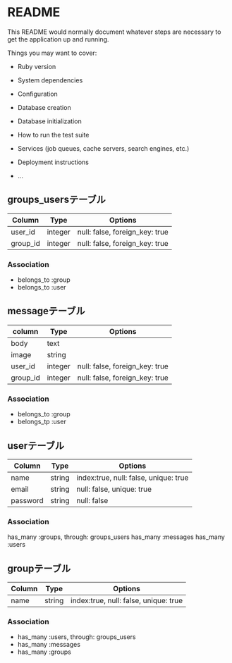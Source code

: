 # README

This README would normally document whatever steps are necessary to get the
application up and running.

Things you may want to cover:

* Ruby version

* System dependencies

* Configuration

* Database creation

* Database initialization

* How to run the test suite

* Services (job queues, cache servers, search engines, etc.)

* Deployment instructions

* ...

## groups_usersテーブル
|Column|Type|Options|
|------|----|-------|
|user_id|integer|null: false, foreign_key: true|
|group_id|integer|null: false, foreign_key: true|

### Association
- belongs_to :group
- belongs_to :user

## messageテーブル
|column|Type|Options|
|------|----|-------|
|body|text|
|image|string|
|user_id|integer|null: false, foreign_key: true|
|group_id|integer|null: false, foreign_key: true|

### Association
- belongs_to :group
- belongs_tp :user

## userテーブル
|Column|Type|Options|
|------|----|-------|
|name|string|index:true, null: false, unique: true|
|email|string|null: false, unique: true|
|password|string|null: false|

### Association
has_many :groups, through: groups_users
has_many :messages
has_many :users

## groupテーブル
|Column|Type|Options|
|------|----|-------|
|name|string|index:true, null: false, unique: true|

### Association
- has_many :users, through: groups_users
- has_many :messages
- has_many :groups